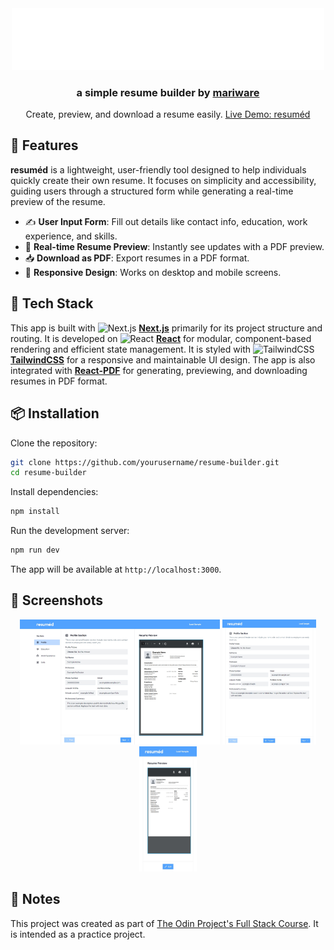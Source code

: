 <div align="center">
  <img src="public/logo.svg" alt="Project Logo" width="500" />

  ### a simple resume builder by [mariware](https://github.com/mariware)
  Create, preview, and download a resume easily. [Live Demo: resuméd](https://resumed-by-mariware.vercel.app)
</div>

## 📖 Features

**resuméd** is a lightweight, user-friendly tool designed to help individuals quickly create their own resume. It focuses on simplicity and accessibility, guiding users through a structured form while generating a real-time preview of the resume.

- ✍️ **User Input Form**: Fill out details like contact info, education, work experience, and skills.  
- 📄 **Real-time Resume Preview**: Instantly see updates with a PDF preview.  
- 📥 **Download as PDF**: Export resumes in a PDF format.  
- 🎨 **Responsive Design**: Works on desktop and mobile screens.  

## 🚀 Tech Stack

This app is built with <img src="https://cdn.jsdelivr.net/gh/devicons/devicon@latest/icons/nextjs/nextjs-original.svg" height="14" alt="Next.js" /> **[Next.js](https://nextjs.org/)** primarily for its project structure and routing. It is developed on <img src="https://cdn.jsdelivr.net/gh/devicons/devicon@latest/icons/react/react-original.svg" height="14" alt="React" /> **[React](https://react.dev/)** for modular, component-based rendering and efficient state management. It is styled with <img src="https://cdn.jsdelivr.net/gh/devicons/devicon@latest/icons/tailwindcss/tailwindcss-original.svg" height="14" alt="TailwindCSS" /> **[TailwindCSS](https://tailwindcss.com/)** for a responsive and maintainable UI design. The app is also integrated with **[React-PDF](https://react-pdf.org/)** for generating, previewing, and downloading resumes in PDF format.

## 📦 Installation

Clone the repository:

```bash
git clone https://github.com/yourusername/resume-builder.git
cd resume-builder
```
Install dependencies:

```bash
npm install
```

Run the development server:

```bash
npm run dev
```

The app will be available at `http://localhost:3000`.

## 📸 Screenshots

<div align="center">
  <img src="public/screenshot-1.jpeg" alt="laptop screenshot" height="200" />
  <img src="public/screenshot-2.jpeg" alt="tablet screenshot" height="200" />
  <img src="public/screenshot-3.jpeg" alt="phone screenshot" height="200" />
</div>

## 📝 Notes

This project was created as part of [The Odin Project's Full Stack Course](https://www.theodinproject.com/lessons/node-path-react-new-cv-application). It is intended as a practice project.
